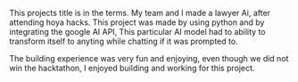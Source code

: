 This projects title is in the terms. My team and I made a lawyer Ai, after attending hoya hacks. This project was made by using python and by integrating the google AI API, This particular AI model had to ability to transform itself to anyting while chatting if it was prompted to.

The building experience was very fun and enjoying, even though we did not win the hacktathon, I enjoyed building and working for this project. 
